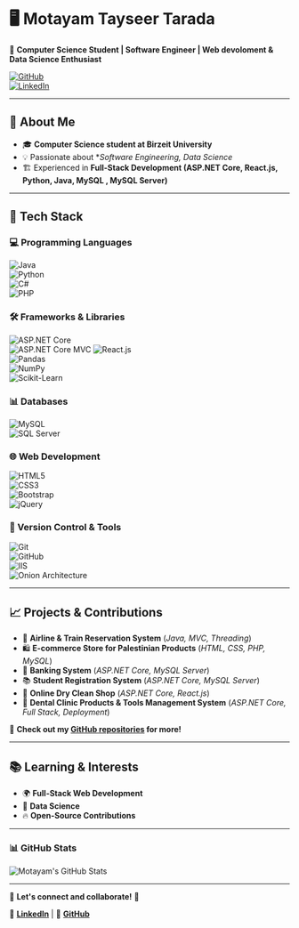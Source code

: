 # 🖥️ Motayam Tayseer Tarada  
📍 **Computer Science Student | Software Engineer | Web devoloment & Data Science Enthusiast**  

[![GitHub](https://img.shields.io/badge/GitHub-MotayamTarada-black?style=for-the-badge&logo=github)](https://github.com/MotayamTarada/MotayamTarada)  
[![LinkedIn](https://img.shields.io/badge/LinkedIn-MotayamTarada-blue?style=for-the-badge&logo=linkedin)](https://www.linkedin.com/in/motayam-tarada-3ba5222b7)  

---

## 🚀 About Me  
- 🎓 **Computer Science student at Birzeit University**  
- 💡 Passionate about **Software Engineering, Data Science*  
- 🏗️ Experienced in **Full-Stack Development (ASP.NET Core, React.js, Python, Java, MySQL , MySQL Server)**

---

## 🔧 Tech Stack  

### 💻 Programming Languages  
![Java](https://img.shields.io/badge/Java-ED8B00?style=for-the-badge&logo=java&logoColor=white)  
![Python](https://img.shields.io/badge/Python-3776AB?style=for-the-badge&logo=python&logoColor=white)  
![C#](https://img.shields.io/badge/C%23-239120?style=for-the-badge&logo=c-sharp&logoColor=white)  
![PHP](https://img.shields.io/badge/PHP-777BB4?style=for-the-badge&logo=php&logoColor=white)  

### 🛠️ Frameworks & Libraries  
![ASP.NET Core](https://img.shields.io/badge/ASP.NET_Core-5C2D91?style=for-the-badge&logo=dotnet&logoColor=white)  
![ASP.NET Core MVC](https://img.shields.io/badge/ASP.NET_Core_MVC-5C2D91?style=for-the-badge&logo=aspnetcore&logoColor=white)
![React.js](https://img.shields.io/badge/React.js-61DAFB?style=for-the-badge&logo=react&logoColor=black)  
![Pandas](https://img.shields.io/badge/Pandas-150458?style=for-the-badge&logo=pandas&logoColor=white)  
![NumPy](https://img.shields.io/badge/NumPy-013243?style=for-the-badge&logo=numpy&logoColor=white)  
![Scikit-Learn](https://img.shields.io/badge/Scikit_Learn-F7931E?style=for-the-badge&logo=scikitlearn&logoColor=white)  

### 📊 Databases  
![MySQL](https://img.shields.io/badge/MySQL-4479A1?style=for-the-badge&logo=mysql&logoColor=white)  
![SQL Server](https://img.shields.io/badge/SQL%20Server-CC2927?style=for-the-badge&logo=microsoft-sql-server&logoColor=white)  

### 🌐 Web Development  
![HTML5](https://img.shields.io/badge/HTML5-E34F26?style=for-the-badge&logo=html5&logoColor=white)  
![CSS3](https://img.shields.io/badge/CSS3-1572B6?style=for-the-badge&logo=css3&logoColor=white)  
![Bootstrap](https://img.shields.io/badge/Bootstrap-563D7C?style=for-the-badge&logo=bootstrap&logoColor=white)  
![jQuery](https://img.shields.io/badge/jQuery-0769AD?style=for-the-badge&logo=jquery&logoColor=white)  

### 🔗 Version Control & Tools  
![Git](https://img.shields.io/badge/Git-F05032?style=for-the-badge&logo=git&logoColor=white)  
![GitHub](https://img.shields.io/badge/GitHub-181717?style=for-the-badge&logo=github&logoColor=white)  
![IIS](https://img.shields.io/badge/IIS-5C2D91?style=for-the-badge&logo=microsoft&logoColor=white)  
![Onion Architecture](https://img.shields.io/badge/Onion_Architecture-00A9E0?style=for-the-badge&logo=microsoft&logoColor=white)

---

## 📈 Projects & Contributions  

- 🚆 **Airline & Train Reservation System** (*Java, MVC, Threading*)  
- 🛍️ **E-commerce Store for Palestinian Products** (*HTML, CSS, PHP, MySQL*)  
- 🏦 **Banking System** (*ASP.NET Core, MySQL Server*)  
- 📚 **Student Registration System** (*ASP.NET Core, MySQL Server*)  
- 🧼 **Online Dry Clean Shop** (*ASP.NET Core, React.js*)  
- 🦷 **Dental Clinic Products & Tools Management System** (*ASP.NET Core, Full Stack, Deployment*)  

📌 **Check out my [GitHub repositories](https://github.com/MotayamTarada/MotayamTarada) for more!**  

---

## 📚 Learning & Interests  

- 🌍 **Full-Stack Web Development** 
- 🤖 **Data Science**   
- 🔥 **Open-Source Contributions**  

---

### 📊 GitHub Stats  

![Motayam's GitHub Stats](https://github-readme-streak-stats.herokuapp.com/?user=MotayamTarada&theme=dark)  

---

💬 **Let's connect and collaborate!** 🚀  

📩 **[LinkedIn](https://www.linkedin.com/in/motayam-tarada-3ba5222b7)** | 📧 **[GitHub](https://github.com/MotayamTarada/MotayamTarada)**  
